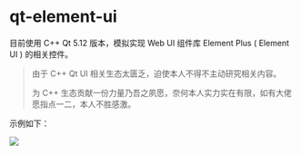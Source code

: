 # qt-element-ui

目前使用 C++ Qt 5.12 版本，模拟实现 Web UI 组件库 Element Plus ( Element UI ) 的相关控件。

> 由于 C++ Qt UI 相关生态太匮乏，迫使本人不得不主动研究相关内容。
>
> 为 C++ 生态贡献一份力量乃吾之夙愿，奈何本人实力实在有限，如有大佬愿指点一二，本人不胜感激。

示例如下：

![](D:\qt-element-ui\images\example-button.png)
